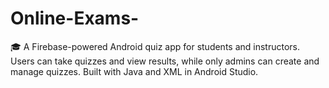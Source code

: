 # Online-Exams-
🎓 A Firebase-powered Android quiz app for students and instructors. Users can take quizzes and view results, while only admins can create and manage quizzes. Built with Java and XML in Android Studio.
